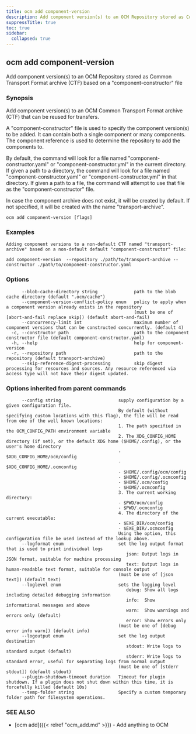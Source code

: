 ```yaml
---
title: ocm add component-version
description: Add component version(s) to an OCM Repository stored as Common Transport Format archive (CTF) based on a "component-constructor" file.
suppressTitle: true
toc: true
sidebar:
  collapsed: true
---
```


## ocm add component-version

Add component version(s) to an OCM Repository stored as Common Transport Format archive (CTF) based on a "component-constructor" file

### Synopsis

Add component version(s) to an OCM Common Transport Format archive (CTF) that can be reused for transfers.

A "component-constructor" file is used to specify the component version(s) to be added. It can contain both a single component or many components. The component reference is used to determine the repository to add the components to.

By default, the command will look for a file named "component-constructor.yaml" or "component-constructor.yml" in the current directory.
If given a path to a directory, the command will look for a file named "component-constructor.yaml" or "component-constructor.yml" in that directory.
If given a path to a file, the command will attempt to use that file as the "component-constructor" file.

In case the component archive does not exist, it will be created by default.
If not specified, it will be created with the name "transport-archive".


```
ocm add component-version [flags]
```

### Examples

```
Adding component versions to a non-default CTF named "transport-archive" based on a non-default default "component-constructor" file:

add component-version  --repository ./path/to/transport-archive --constructor ./path/to/component-constructor.yaml
```

### Options

```
      --blob-cache-directory string              path to the blob cache directory (default ".ocm/cache")
      --component-version-conflict-policy enum   policy to apply when a component version already exists in the repository
                                                 (must be one of [abort-and-fail replace skip]) (default abort-and-fail)
      --concurrency-limit int                    maximum number of component versions that can be constructed concurrently. (default 4)
  -c, --constructor path                         path to the component constructor file (default component-constructor.yaml)
  -h, --help                                     help for component-version
  -r, --repository path                          path to the repository (default transport-archive)
      --skip-reference-digest-processing         skip digest processing for resources and sources. Any resource referenced via access type will not have their digest updated.
```

### Options inherited from parent commands

```
      --config string                      supply configuration by a given configuration file.
                                           By default (without specifying custom locations with this flag), the file will be read from one of the well known locations:
                                           1. The path specified in the OCM_CONFIG_PATH environment variable
                                           2. The XDG_CONFIG_HOME directory (if set), or the default XDG home ($HOME/.config), or the user's home directory
                                           - $XDG_CONFIG_HOME/ocm/config
                                           - $XDG_CONFIG_HOME/.ocmconfig
                                           - $HOME/.config/ocm/config
                                           - $HOME/.config/.ocmconfig
                                           - $HOME/.ocm/config
                                           - $HOME/.ocmconfig
                                           3. The current working directory:
                                           - $PWD/ocm/config
                                           - $PWD/.ocmconfig
                                           4. The directory of the current executable:
                                           - $EXE_DIR/ocm/config
                                           - $EXE_DIR/.ocmconfig
                                           Using the option, this configuration file be used instead of the lookup above.
      --logformat enum                     set the log output format that is used to print individual logs
                                              json: Output logs in JSON format, suitable for machine processing
                                              text: Output logs in human-readable text format, suitable for console output
                                           (must be one of [json text]) (default text)
      --loglevel enum                      sets the logging level
                                              debug: Show all logs including detailed debugging information
                                              info:  Show informational messages and above
                                              warn:  Show warnings and errors only (default)
                                              error: Show errors only
                                           (must be one of [debug error info warn]) (default info)
      --logoutput enum                     set the log output destination
                                              stdout: Write logs to standard output (default)
                                              stderr: Write logs to standard error, useful for separating logs from normal output
                                           (must be one of [stderr stdout]) (default stdout)
      --plugin-shutdown-timeout duration   Timeout for plugin shutdown. If a plugin does not shut down within this time, it is forcefully killed (default 10s)
      --temp-folder string                 Specify a custom temporary folder path for filesystem operations.
```

### SEE ALSO

* [ocm add]({{< relref "ocm_add.md" >}})	 - Add anything to OCM

